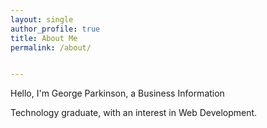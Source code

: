 ```yaml
---
layout: single
author_profile: true
title: About Me
permalink: /about/


---
```


<link rel="stylesheet" href="/assets/css/style.css">

<div class="css-typing">
  <p>Hello, I'm George Parkinson, a Business Information<br></p>
  <p>Technology graduate, with an interest in Web Development.</p>
















